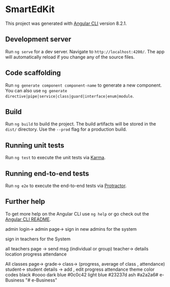 # SmartEdKit

This project was generated with [Angular CLI](https://github.com/angular/angular-cli) version 8.2.1.

## Development server

Run `ng serve` for a dev server. Navigate to `http://localhost:4200/`. The app will automatically reload if you change any of the source files.

## Code scaffolding

Run `ng generate component component-name` to generate a new component. You can also use `ng generate directive|pipe|service|class|guard|interface|enum|module`.

## Build

Run `ng build` to build the project. The build artifacts will be stored in the `dist/` directory. Use the `--prod` flag for a production build.

## Running unit tests

Run `ng test` to execute the unit tests via [Karma](https://karma-runner.github.io).

## Running end-to-end tests

Run `ng e2e` to execute the end-to-end tests via [Protractor](http://www.protractortest.org/).

## Further help

To get more help on the Angular CLI use `ng help` or go check out the [Angular CLI README](https://github.com/angular/angular-cli/blob/master/README.md).




admin login-> admin page-> sign in new admins for the system

  sign in teachers for the System


  all teachers page ->
                send msg (individual or group)
                teacher->
                    details
                    location
                    progress
                    attendance


  All classes page->
                grade->
                  class-> (progress, average of class , attendance)
                    student->
                      student details -> add , edit
                      progress
                      attendance
theme color codes black #oooo dark blue #0c0c42 light blue #23237d ash #a2a2a6#   e - B u s i n e s s  
 "# e-Business" 
